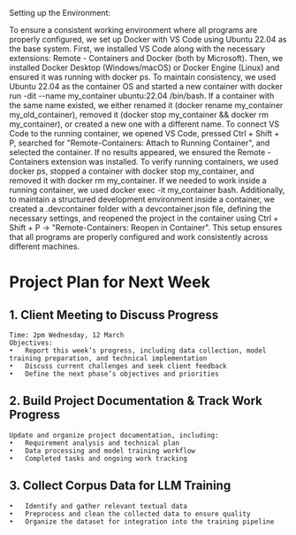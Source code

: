 Setting up the Environment:

To ensure a consistent working environment where all programs are properly configured, we set up Docker with VS Code using Ubuntu 22.04 as the base system. First, we installed VS Code along with the necessary extensions: Remote - Containers and Docker (both by Microsoft). Then, we installed Docker Desktop (Windows/macOS) or Docker Engine (Linux) and ensured it was running with docker ps. To maintain consistency, we used Ubuntu 22.04 as the container OS and started a new container with docker run -dit --name my_container ubuntu:22.04 /bin/bash. If a container with the same name existed, we either renamed it (docker rename my_container my_old_container), removed it (docker stop my_container && docker rm my_container), or created a new one with a different name. To connect VS Code to the running container, we opened VS Code, pressed Ctrl + Shift + P, searched for "Remote-Containers: Attach to Running Container", and selected the container. If no results appeared, we ensured the Remote - Containers extension was installed. To verify running containers, we used docker ps, stopped a container with docker stop my_container, and removed it with docker rm my_container. If we needed to work inside a running container, we used docker exec -it my_container bash. Additionally, to maintain a structured development environment inside a container, we created a .devcontainer folder with a devcontainer.json file, defining the necessary settings, and reopened the project in the container using Ctrl + Shift + P → "Remote-Containers: Reopen in Container". This setup ensures that all programs are properly configured and work consistently across different machines.


# Project Plan for Next Week

## 1. Client Meeting to Discuss Progress
	Time: 2pm Wednesday, 12 March
	Objectives:
	•	Report this week’s progress, including data collection, model training preparation, and technical implementation
	•	Discuss current challenges and seek client feedback
	•	Define the next phase’s objectives and priorities

## 2. Build Project Documentation & Track Work Progress
	Update and organize project documentation, including:
	•	Requirement analysis and technical plan
	•	Data processing and model training workflow
	•	Completed tasks and ongoing work tracking

## 3. Collect Corpus Data for LLM Training
	•	Identify and gather relevant textual data
	•	Preprocess and clean the collected data to ensure quality
	•	Organize the dataset for integration into the training pipeline
